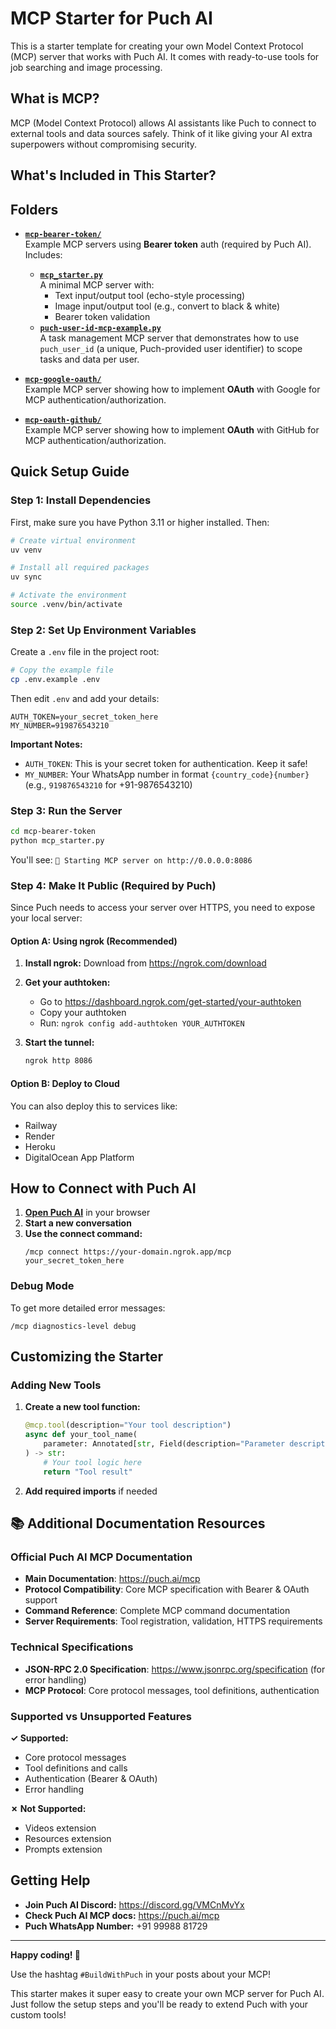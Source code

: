 # MCP Starter for Puch AI

This is a starter template for creating your own Model Context Protocol (MCP) server that works with Puch AI. It comes with ready-to-use tools for job searching and image processing.

## What is MCP?

MCP (Model Context Protocol) allows AI assistants like Puch to connect to external tools and data sources safely. Think of it like giving your AI extra superpowers without compromising security.

## What's Included in This Starter?

## Folders

- **[`mcp-bearer-token/`](./mcp-bearer-token/)**  
  Example MCP servers using **Bearer token** auth (required by Puch AI). Includes:
  - **[`mcp_starter.py`](./mcp-bearer-token/mcp_starter.py)**  
    A minimal MCP server with:
    - Text input/output tool (echo-style processing)
    - Image input/output tool (e.g., convert to black & white)
    - Bearer token validation
  - **[`puch-user-id-mcp-example.py`](./mcp-bearer-token/puch-user-id-mcp-example.py)**  
    A task management MCP server that demonstrates how to use `puch_user_id` (a unique, Puch-provided user identifier) to scope tasks and data per user.

- **[`mcp-google-oauth/`](./mcp-google-oauth/)**  
  Example MCP server showing how to implement **OAuth** with Google for MCP authentication/authorization.

- **[`mcp-oauth-github/`](./mcp-oauth-github/)**  
  Example MCP server showing how to implement **OAuth** with GitHub for MCP authentication/authorization.

## Quick Setup Guide

### Step 1: Install Dependencies

First, make sure you have Python 3.11 or higher installed. Then:

```bash
# Create virtual environment
uv venv

# Install all required packages
uv sync

# Activate the environment
source .venv/bin/activate
```

### Step 2: Set Up Environment Variables

Create a `.env` file in the project root:

```bash
# Copy the example file
cp .env.example .env
```

Then edit `.env` and add your details:

```env
AUTH_TOKEN=your_secret_token_here
MY_NUMBER=919876543210
```

**Important Notes:**

- `AUTH_TOKEN`: This is your secret token for authentication. Keep it safe!
- `MY_NUMBER`: Your WhatsApp number in format `{country_code}{number}` (e.g., `919876543210` for +91-9876543210)

### Step 3: Run the Server

```bash
cd mcp-bearer-token
python mcp_starter.py
```

You'll see: `🚀 Starting MCP server on http://0.0.0.0:8086`

### Step 4: Make It Public (Required by Puch)

Since Puch needs to access your server over HTTPS, you need to expose your local server:

#### Option A: Using ngrok (Recommended)

1. **Install ngrok:**
   Download from https://ngrok.com/download

2. **Get your authtoken:**
   - Go to https://dashboard.ngrok.com/get-started/your-authtoken
   - Copy your authtoken
   - Run: `ngrok config add-authtoken YOUR_AUTHTOKEN`

3. **Start the tunnel:**
   ```bash
   ngrok http 8086
   ```

#### Option B: Deploy to Cloud

You can also deploy this to services like:

- Railway
- Render
- Heroku
- DigitalOcean App Platform

## How to Connect with Puch AI

1. **[Open Puch AI](https://wa.me/+919998881729)** in your browser
2. **Start a new conversation**
3. **Use the connect command:**
   ```
   /mcp connect https://your-domain.ngrok.app/mcp your_secret_token_here
   ```

### Debug Mode

To get more detailed error messages:

```
/mcp diagnostics-level debug
```

## Customizing the Starter

### Adding New Tools

1. **Create a new tool function:**

   ```python
   @mcp.tool(description="Your tool description")
   async def your_tool_name(
       parameter: Annotated[str, Field(description="Parameter description")]
   ) -> str:
       # Your tool logic here
       return "Tool result"
   ```

2. **Add required imports** if needed

## 📚 **Additional Documentation Resources**

### **Official Puch AI MCP Documentation**

- **Main Documentation**: https://puch.ai/mcp
- **Protocol Compatibility**: Core MCP specification with Bearer & OAuth support
- **Command Reference**: Complete MCP command documentation
- **Server Requirements**: Tool registration, validation, HTTPS requirements

### **Technical Specifications**

- **JSON-RPC 2.0 Specification**: https://www.jsonrpc.org/specification (for error handling)
- **MCP Protocol**: Core protocol messages, tool definitions, authentication

### **Supported vs Unsupported Features**

**✓ Supported:**

- Core protocol messages
- Tool definitions and calls
- Authentication (Bearer & OAuth)
- Error handling

**✗ Not Supported:**

- Videos extension
- Resources extension
- Prompts extension

## Getting Help

- **Join Puch AI Discord:** https://discord.gg/VMCnMvYx
- **Check Puch AI MCP docs:** https://puch.ai/mcp
- **Puch WhatsApp Number:** +91 99988 81729

---

**Happy coding! 🚀**

Use the hashtag `#BuildWithPuch` in your posts about your MCP!

This starter makes it super easy to create your own MCP server for Puch AI. Just follow the setup steps and you'll be ready to extend Puch with your custom tools!
